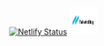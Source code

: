 [![Netlify Status](https://api.netlify.com/api/v1/badges/765b4c97-46de-4e79-b178-159e299fcddb/deploy-status)](https://app.netlify.com/sites/lambent-cheesecake-b57803/deploys)
<img src="/public/static/images/twitter-card.png" alt= “tailwind-nextjs-banner” width="50px" height="50px">
